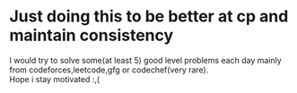# Just doing this to be better at cp and maintain consistency
I would try to solve some(at least 5) good level problems each day mainly from codeforces,leetcode,gfg or codechef(very rare).<br>
Hope i stay motivated :,(
